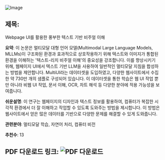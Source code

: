 ![Image](https://cdn-avatars.huggingface.co/v1/production/uploads/6230d750d93e84e233882dbc/4MGEekLW3oWzqeFWDWvIK.jpeg)
## 제목:
Webpage UI를 활용한 풍부한 텍스트 기반 비주얼 이해

**요약**:
이 논문은 멀티모달 대형 언어 모델(Multimodal Large Language Models, MLLMs)이 구조화된 환경과 효과적으로 상호작용하기 위해 텍스트와 이미지가 통합된 환경을 이해하는 '텍스트-리치 비주얼 이해'의 중요성을 강조합니다. 이를 향상시키기 위해, 웹페이지 UI에서 텍스트 기반 LLM을 사용하여 일반적인 멀티모달 지침을 합성하는 방법을 제안합니다. MultiUI라는 데이터셋을 도입하였고, 다양한 웹사이트에서 수집한 약 730만 개의 샘플로 구성되어 있습니다. 이 데이터셋을 통한 학습은 웹 UI 작업 뿐만 아니라 비웹 UI 작업, 문서 이해, OCR, 차트 해석 등 다양한 분야에 적용 가능성을 보여줍니다.

**쉬운설명**:
이 연구는 웹페이지의 디자인과 텍스트 정보를 활용하여, 컴퓨터가 복잡한 시각적 환경에서 더 잘 이해하고 작업할 수 있도록 도와주는 방법을 제시합니다. 이 방법은 웹사이트에서 얻은 많은 데이터를 기반으로 다양한 문제를 해결할 수 있게 도와줍니다.

**관련분야**:
멀티모달 학습, 자연어 처리, 컴퓨터 비전

**추천수**:
13

**PDF 다운로드 링크**: ![PDF 다운로드](https://arxiv.org/pdf/2410.13824)
---